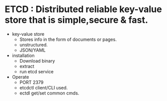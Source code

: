 # ETCD : Distributed reliable key-value store that is simple,secure & fast.

+ key-value store
    + Stores info in the form of documents or pages.
    + unstructured.
    + JSON/YAML
+ installation
    + Download binary
    + extract
    + run etcd service
+ Operate
    + PORT 2379
    + etcdctl client/CLI used.
    + ectdl get/set common cmds.
